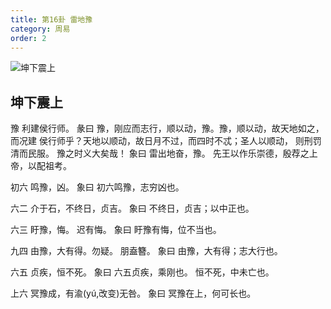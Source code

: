 ```yaml
---
title: 第16卦 雷地豫
category: 周易
order: 2
---
```


![坤下震上](https://upload.wikimedia.org/wikipedia/commons/e/e0/Yijing16.jpg)

## 坤下震上

豫 利建侯行师。
彖曰 豫，刚应而志行，顺以动，豫。豫，顺以动，故天地如之，而况建 侯行师乎？天地以顺动，故日月不过，而四时不忒；圣人以顺动， 则刑罚清而民服。 豫之时义大矣哉！
象曰 雷出地奋，豫。 先王以作乐崇德，殷荐之上帝，以配祖考。

初六 鸣豫，凶。
象曰 初六鸣豫，志穷凶也。

六二 介于石，不终日，贞吉。
象曰 不终日，贞吉；以中正也。

六三 盱豫，悔。 迟有悔。
象曰 盱豫有悔，位不当也。

九四 由豫，大有得。勿疑。 朋盍簪。
象曰 由豫，大有得；志大行也。

六五 贞疾，恒不死。
象曰 六五贞疾，乘刚也。 恒不死，中未亡也。

上六 冥豫成，有渝(yú,改变)无咎。
象曰 冥豫在上，何可长也。